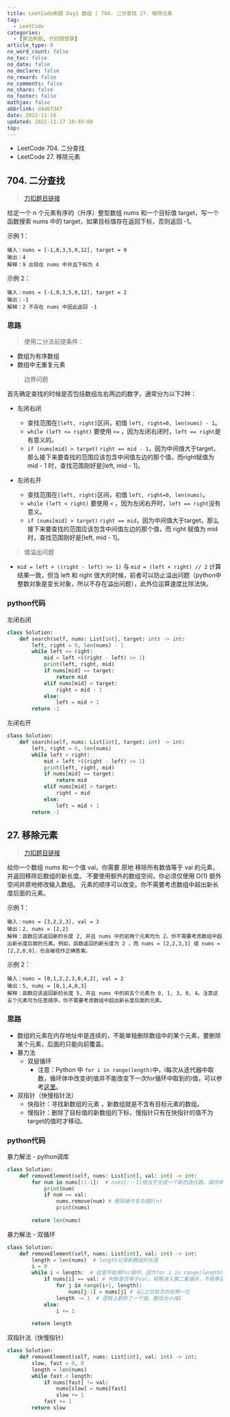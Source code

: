 ```yaml
---
title: LeetCode刷题 Day1 数组 | 704. 二分查找 27. 移除元素
tag:
  - LeetCode
categories:
  - [算法刷题, 代码随想录]
article_type: 0
no_word_count: false
no_toc: false
no_date: false
no_declare: false
no_reward: false
no_comments: false
no_share: false
no_footer: false
mathjax: false
abbrlink: d446fd47
date: 2022-11-16
updated: 2022-11-17 10:49:09
top:
---
```


- LeetCode 704. 二分查找
- LeetCode 27. 移除元素

<!-- more -->

## 704. 二分查找

> [力扣题目链接](https://leetcode.cn/problems/binary-search/)

给定一个 n 个元素有序的（升序）整型数组 nums 和一个目标值 target，写一个函数搜索 nums 中的 target，如果目标值存在返回下标，否则返回 -1。

示例 1：
```
输入：nums = [-1,0,3,5,9,12], target = 9
输出：4
解释：9 出现在 nums 中并且下标为 4
```

示例 2：
```
输入：nums = [-1,0,3,5,9,12], target = 2
输出：-1
解释：2 不存在 nums 中因此返回 -1
```

### 思路

> 使用二分法前提条件：
- 数组为有序数组
- 数组中无重复元素

> 边界问题

首先确定查找的时候是否包括数组左右两边的数字，通常分为以下2种：

- 左闭右闭
  - 查找范围在`[left, right]`区间，初值 `left, right=0, len(nums) - 1`。
  - `while (left <= right)` 要使用 `<=` ，因为左闭右闭时，`left == right`是有意义的。
  - `if (nums[mid] > target)` `right == mid - 1`，因为中间值大于target，那么接下来要查找的范围应该包含中间值左边的那个值，而right赋值为 mid - 1 时，查找范围刚好是[left, mid - 1]。

- 左闭右开
  - 查找范围在`[left, right)`区间，初值 `left, right=0, len(nums)`。
  - `while (left < right)` 要使用 `<` ，因为左闭右开时，`left == right`没有意义。
  - `if (nums[mid] > target)` `right == mid`，因为中间值大于target，那么接下来要查找的范围应该包含中间值左边的那个值，而 right 赋值为 mid 时，查找范围刚好是[left, mid - 1]。

> 值溢出问题

- `mid = left + ((right - left) >> 1)` 与 `mid = (left + right) // 2` 计算结果一致，但当 left 和 right 很大的时候，前者可以防止溢出问题（python中整数对象是变长对象，所以不存在溢出问题），此外位运算速度比除法快。

### python代码

左闭右闭
```python
class Solution:
    def search(self, nums: List[int], target: int) -> int:
        left, right = 0, len(nums) - 1
        while left <= right:
            mid = left +((right - left) >> 1)
            print(left, right, mid)
            if nums[mid] == target:
                return mid
            elif nums[mid] > target:
                right = mid - 1
            else:
                left = mid + 1
        return -1 
```

左闭右开
```python
class Solution:
    def search(self, nums: List[int], target: int) -> int:
        left, right = 0, len(nums)
        while left < right:
            mid = left +((right - left) >> 1)
            print(left, right, mid)
            if nums[mid] == target:
                return mid
            elif nums[mid] > target:
                right = mid
            else:
                left = mid + 1
        return -1 
```


## 27. 移除元素

> [力扣题目链接](https://leetcode.cn/problems/remove-element/)

给你一个数组 nums 和一个值 val，你需要 原地 移除所有数值等于 val 的元素，并返回移除后数组的新长度。
不要使用额外的数组空间，你必须仅使用 O(1) 额外空间并原地修改输入数组。
元素的顺序可以改变。你不需要考虑数组中超出新长度后面的元素。

示例 1：
```
输入：nums = [3,2,2,3], val = 3
输出：2, nums = [2,2]
解释：函数应该返回新的长度 2, 并且 nums 中的前两个元素均为 2。你不需要考虑数组中超出新长度后面的元素。例如，函数返回的新长度为 2 ，而 nums = [2,2,3,3] 或 nums = [2,2,0,0]，也会被视作正确答案。
```

示例 2：
```
输入：nums = [0,1,2,2,3,0,4,2], val = 2
输出：5, nums = [0,1,4,0,3]
解释：函数应该返回新的长度 5, 并且 nums 中的前五个元素为 0, 1, 3, 0, 4。注意这五个元素可为任意顺序。你不需要考虑数组中超出新长度后面的元素。
```

### 思路

- 数组的元素在内存地址中是连续的，不能单独删除数组中的某个元素，要删除某个元素，后面的只能向前覆盖。
- 暴力法
  - 双层循环
    - 注意：Python 中 `for i in range(length)`中，i每次从迭代器中取数，循环体中改变i的值并不能改变下一次for循环中取到的i值，可以参考[这里](https://blog.csdn.net/zhimou/article/details/105537102)。
- 双指针（快慢指针法）
  - 快指针：寻找新数组的元素 ，新数组就是不含有目标元素的数组。
  - 慢指针：删除了目标值的新数组的下标，慢指针只有在快指针的值不为target的值时才移动。

### python代码

暴力解法 - python调库
```python
class Solution:
    def removeElement(self, nums: List[int], val: int) -> int:
        for num in nums[::-1]:  # nums[::-1]相当于生成一个新的迭代器，循环体内remove不影响这里num取数
            print(num)
            if num == val:
                nums.remove(num) # 删除操作复杂度O(n)
                print(nums)
        
        return len(nums)
```

暴力解法 - 双循环
```python
class Solution:
    def removeElement(self, nums: List[int], val: int) -> int:
        length = len(nums)  # length记录新数组的长度
        i = 0
        while i < length:  # 这里不能用for循环，因为for i in range(length)中，i每次从迭代器中取数，循环体中改变i的值并不能改变下一次for循环中取到的i值
            if nums[i] == val: # 判断是否等于val，相等进入第二重循环，不相等变量i加1继续执行第一重循环
                for j in range(i+1, length):
                    nums[j-1] = nums[j] # 从i之后依次向前移一位
                length -= 1  # 逻辑上删除了一个值，数组大小减1
            else:
                i += 1
        
        return length
```

双指针法（快慢指针）
```python
class Solution:
    def removeElement(self, nums: List[int], val: int) -> int:
        slow, fast = 0, 0
        length = len(nums)
        while fast < length:
            if nums[fast] != val:
                nums[slow] = nums[fast]
                slow += 1
            fast += 1
        return slow
```
